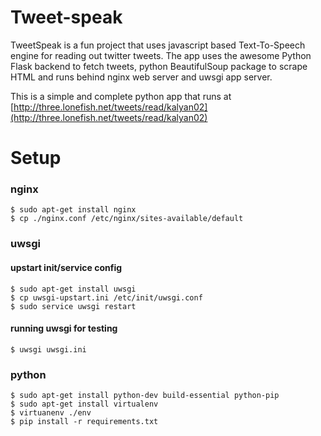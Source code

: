 Tweet-speak
===========

TweetSpeak is a fun project that uses javascript based Text-To-Speech engine for reading out twitter tweets. The app uses the awesome Python Flask backend to fetch tweets, python BeautifulSoup package to scrape HTML and runs behind nginx web server and uwsgi app server.

This is a simple and complete python app that runs at [http://three.lonefish.net/tweets/read/kalyan02](http://three.lonefish.net/tweets/read/kalyan02)


# Setup

### nginx

	$ sudo apt-get install nginx
	$ cp ./nginx.conf /etc/nginx/sites-available/default

### uwsgi

#### upstart init/service config

	$ sudo apt-get install uwsgi
	$ cp uwsgi-upstart.ini /etc/init/uwsgi.conf
	$ sudo service uwsgi restart
	
#### running uwsgi for testing
	
	$ uwsgi uwsgi.ini
	
### python

	$ sudo apt-get install python-dev build-essential python-pip
	$ sudo apt-get install virtualenv
	$ virtuanenv ./env
	$ pip install -r requirements.txt
